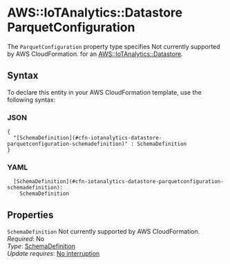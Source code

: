 # AWS::IoTAnalytics::Datastore ParquetConfiguration<a name="aws-properties-iotanalytics-datastore-parquetconfiguration"></a>

<a name="aws-properties-iotanalytics-datastore-parquetconfiguration-description"></a>The `ParquetConfiguration` property type specifies Not currently supported by AWS CloudFormation\. for an [AWS::IoTAnalytics::Datastore](aws-resource-iotanalytics-datastore.md)\.

## Syntax<a name="aws-properties-iotanalytics-datastore-parquetconfiguration-syntax"></a>

To declare this entity in your AWS CloudFormation template, use the following syntax:

### JSON<a name="aws-properties-iotanalytics-datastore-parquetconfiguration-syntax.json"></a>

```
{
  "[SchemaDefinition](#cfn-iotanalytics-datastore-parquetconfiguration-schemadefinition)" : SchemaDefinition
}
```

### YAML<a name="aws-properties-iotanalytics-datastore-parquetconfiguration-syntax.yaml"></a>

```
  [SchemaDefinition](#cfn-iotanalytics-datastore-parquetconfiguration-schemadefinition): 
    SchemaDefinition
```

## Properties<a name="aws-properties-iotanalytics-datastore-parquetconfiguration-properties"></a>

`SchemaDefinition`  <a name="cfn-iotanalytics-datastore-parquetconfiguration-schemadefinition"></a>
Not currently supported by AWS CloudFormation\.  
*Required*: No  
*Type*: [SchemaDefinition](aws-properties-iotanalytics-datastore-schemadefinition.md)  
*Update requires*: [No interruption](https://docs.aws.amazon.com/AWSCloudFormation/latest/UserGuide/using-cfn-updating-stacks-update-behaviors.html#update-no-interrupt)